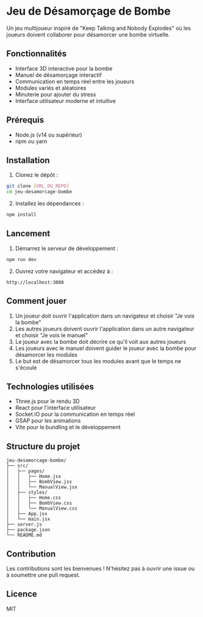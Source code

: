 # Jeu de Désamorçage de Bombe

Un jeu multijoueur inspiré de "Keep Talking and Nobody Explodes" où les joueurs doivent collaborer pour désamorcer une bombe virtuelle.

## Fonctionnalités

- Interface 3D interactive pour la bombe
- Manuel de désamorçage interactif
- Communication en temps réel entre les joueurs
- Modules variés et aléatoires
- Minuterie pour ajouter du stress
- Interface utilisateur moderne et intuitive

## Prérequis

- Node.js (v14 ou supérieur)
- npm ou yarn

## Installation

1. Clonez le dépôt :
```bash
git clone [URL_DU_REPO]
cd jeu-desamorcage-bombe
```

2. Installez les dépendances :
```bash
npm install
```

## Lancement

1. Démarrez le serveur de développement :
```bash
npm run dev
```

2. Ouvrez votre navigateur et accédez à :
```
http://localhost:3000
```

## Comment jouer

1. Un joueur doit ouvrir l'application dans un navigateur et choisir "Je vois la bombe"
2. Les autres joueurs doivent ouvrir l'application dans un autre navigateur et choisir "Je vois le manuel"
3. Le joueur avec la bombe doit décrire ce qu'il voit aux autres joueurs
4. Les joueurs avec le manuel doivent guider le joueur avec la bombe pour désamorcer les modules
5. Le but est de désamorcer tous les modules avant que le temps ne s'écoule

## Technologies utilisées

- Three.js pour le rendu 3D
- React pour l'interface utilisateur
- Socket.IO pour la communication en temps réel
- GSAP pour les animations
- Vite pour le bundling et le développement

## Structure du projet

```
jeu-desamorcage-bombe/
├── src/
│   ├── pages/
│   │   ├── Home.jsx
│   │   ├── BombView.jsx
│   │   └── ManualView.jsx
│   ├── styles/
│   │   ├── Home.css
│   │   ├── BombView.css
│   │   └── ManualView.css
│   ├── App.jsx
│   └── main.jsx
├── server.js
├── package.json
└── README.md
```

## Contribution

Les contributions sont les bienvenues ! N'hésitez pas à ouvrir une issue ou à soumettre une pull request.

## Licence

MIT 